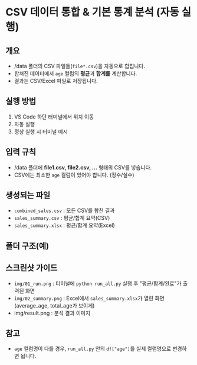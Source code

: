 # CSV 데이터 통합 & 기본 통계 분석 (자동 실행)

## 개요
- /data 폴더의 CSV 파일들(`file*.csv`)을 자동으로 합칩니다.
- 합쳐진 데이터에서 `age` 컬럼의 **평균**과 **합계를** 계산합니다.
- 결과는 CSV/Excel 파일로 저장됩니다.

## 실행 방법
1) VS Code 하단 터미널에서 위치 이동  
2) 자동 실행  
3) 정상 실행 시 터미널 예시

## 입력 규칙
- /data 폴더에 **file1.csv, file2.csv, …** 형태의 CSV를 넣습니다.
- CSV에는 최소한 `age` 컬럼이 있어야 합니다. (정수/실수)

## 생성되는 파일
- `combined_sales.csv` : 모든 CSV를 합친 결과
- `sales_summary.csv` : 평균/합계 요약(CSV)
- `sales_summary.xlsx` : 평균/합계 요약(Excel)

## 폴더 구조(예)

## 스크린샷 가이드
- `img/01_run.png` : 터미널에 `python run_all.py` 실행 후 "평균/합계/완료"가 출력된 화면
- `img/02_summary.png` : Excel에서 `sales_summary.xlsx`가 열린 화면(average_age, total_age가 보이게)
- img/result.png : 분석 결과 이미지

## 참고
- `age` 컬럼명이 다를 경우, `run_all.py` 안의 `df["age"]`를 실제 컬럼명으로 변경하면 됩니다.

